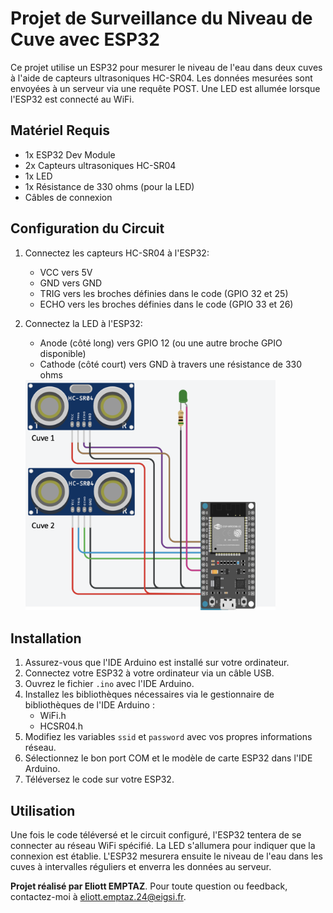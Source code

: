 # Projet de Surveillance du Niveau de Cuve avec ESP32

Ce projet utilise un ESP32 pour mesurer le niveau de l'eau dans deux cuves à l'aide de capteurs ultrasoniques HC-SR04. Les données mesurées sont envoyées à un serveur via une requête POST. Une LED est allumée lorsque l'ESP32 est connecté au WiFi.

## Matériel Requis

- 1x ESP32 Dev Module
- 2x Capteurs ultrasoniques HC-SR04
- 1x LED
- 1x Résistance de 330 ohms (pour la LED)
- Câbles de connexion

## Configuration du Circuit

1. Connectez les capteurs HC-SR04 à l'ESP32:
   - VCC vers 5V
   - GND vers GND
   - TRIG vers les broches définies dans le code (GPIO 32 et 25)
   - ECHO vers les broches définies dans le code (GPIO 33 et 26)
2. Connectez la LED à l'ESP32:
   - Anode (côté long) vers GPIO 12 (ou une autre broche GPIO disponible)
   - Cathode (côté court) vers GND à travers une résistance de 330 ohms

    <img src="./Electronique/Shema_electronique.png" alt="Schéma de câblage" width="400"/>

## Installation

1. Assurez-vous que l'IDE Arduino est installé sur votre ordinateur.
2. Connectez votre ESP32 à votre ordinateur via un câble USB.
3. Ouvrez le fichier `.ino` avec l'IDE Arduino.
4. Installez les bibliothèques nécessaires via le gestionnaire de bibliothèques de l'IDE Arduino :
   - WiFi.h
   - HCSR04.h
5. Modifiez les variables `ssid` et `password` avec vos propres informations réseau.
6. Sélectionnez le bon port COM et le modèle de carte ESP32 dans l'IDE Arduino.
7. Téléversez le code sur votre ESP32.

## Utilisation

Une fois le code téléversé et le circuit configuré, l'ESP32 tentera de se connecter au réseau WiFi spécifié. La LED s'allumera pour indiquer que la connexion est établie. L'ESP32 mesurera ensuite le niveau de l'eau dans les cuves à intervalles réguliers et enverra les données au serveur.

**Projet réalisé par Eliott EMPTAZ**. Pour toute question ou feedback, contactez-moi à eliott.emptaz.24@eigsi.fr.
